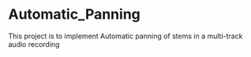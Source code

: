 # Automatic_Panning
This project is to implement Automatic panning of stems in a multi-track audio recording
